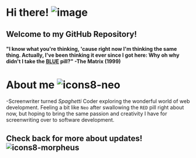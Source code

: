 # Hi there! ![image](https://user-images.githubusercontent.com/74195719/117839464-3ebf1900-b249-11eb-8ee9-8d2832d44e64.png)
## Welcome to my GitHub Repository!


#### "I know what you're thinking, 'cause right now I'm thinking the same thing. Actually, I've been thinking it ever since I got here: Why oh why didn't I take the [BLUE](https://www.imdb.com/title/tt0133093/?ref_=ttqt_qt_tt) pill?" -The Matrix (1999)


# About me ![icons8-neo](https://user-images.githubusercontent.com/74195719/117866044-a9318280-b264-11eb-81dc-d5907eca4f7d.png)
-Screenwriter turned <i>Spaghetti</i> Coder exploring the wonderful world of web development. Feeling a bit like `Neo` after swallowing the `RED` pill right about now, but hoping to bring the same passion and creativity I have for screenwriting over to software development.

## Check back for more about updates! ![icons8-morpheus](https://user-images.githubusercontent.com/74195719/117871205-1ea05180-b26b-11eb-9567-b58bdf0a5613.png)





<!--
**rdevans87/rdevans87** is a ✨ _special_ ✨ repository because its `README.md` (this file) appears on your GitHub profile.



Here are some ideas to get you started:

-  I’m currently working on ...
- 🌱 I’m currently learning ...
- 👯 I’m looking to collaborate on ...
- 🤔 I’m looking for help with ...
- 💬 Ask me about ...
- 📫 How to reach me: ...
- 😄 Pronouns: ...
- ⚡ Fun fact: ...
-->
